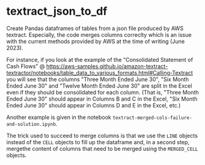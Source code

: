 # textract_json_to_df

Create Pandas dataframes of tables from a json file produced by AWS textract. Especially, the code merges columns correclty which is an issue with the current methods provided by AWS at the time of writing (June 2023).

For instance, if you look at the example of the "Consolidated Statement of Cash Flows" @ https://aws-samples.github.io/amazon-textract-textractor/notebooks/table_data_to_various_formats.html#Calling-Textract you will see that the columns "Three Month Ended June 30", "Six Month Ended June 30" and "Twelve Month Ended June 30" are split in the Excel even if they should be consolidated for each column. (That is, "Three Month Ended June 30" should appear in Columns B and C in the Excel, "Six Month Ended June 30" should appear in Columns D and E in the Excel, etc.)

Another example is given in the notebook `textract-merged-cols-failure-and-solution.ipynb`.

The trick used to succeed to merge columns is that we use the `LINE` objects instead of the `CELL` objects to fill up the dataframe and, in a second step, mergethe content of columns that need to be merged using the `MERGED_CELL` objects.
